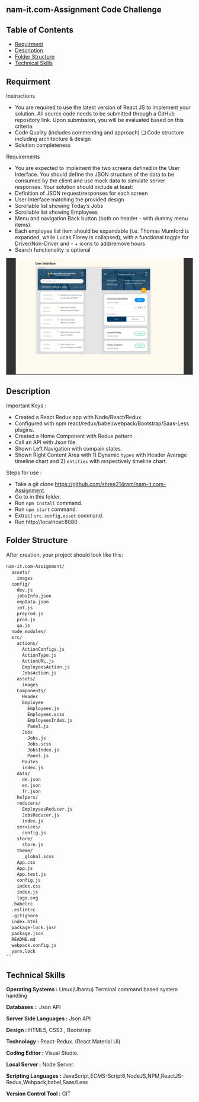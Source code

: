 ## nam-it.com-Assignment Code Challenge

## Table of Contents

- [Requirment](#requirment)
- [Description](#description)
- [Folder Structure](#folder-structure)
- [Technical Skills](#technical-skills)

## Requirment


Instructions

* You are required to use the latest version of React JS to implement your solution. All source code needs to be submitted through a GitHub repository link. Upon submission, you will be evaluated based on this criteria:
* Code Quality (includes commenting and approach) ❏ Code structure including architecture & design
* Solution completeness


Requirements
* You are expected to implement the two screens defined in the User Interface. You should define the JSON structure of the data to be consumed by the client and use mock data to simulate server responses.
Your solution should include at least:
* Definition of JSON request/responses for each screen
* User Interface matching the provided design
* Scrollable list showing  Today’s Jobs
* Scrollable list showing  Employees
* Menu and navigation Back button (both on header - with dummy menu items)
* Each employee list item should be expandable (i.e. Thomas Mumford is expanded, while
Lucas Florey is collapsed), with a functional toggle for Driver/Non-Driver and - + icons
to add/remove hours
* Search functionality is optional

![coverage report](https://github.com/shree214ram/nam-it.com-Assignment/blob/master/Screen%20Shot%202019-06-16%20at%206.32.39%20PM.png?raw=true)

## Description

Important Keys :

* Created a React Redux app with Node/React/Redux.
* Configured with npm react/redux/babel/webpack/Bootstrap/Saas-Less plugins.
* Created a Home Component with Redux pattern .
* Call an API with Json file.
* Shown Left Navigation with compain states.
* Shown Right Content Area with 1) Dynamic `types` with Header Average timeline chart and 2) `entities` with respectively timeline chart.

Steps for use :

* Take a git clone https://github.com/shree214ram/nam-it.com-Assignment.
* Go to in this folder.
* Run `npm install` command.
* Run `npm start` command.
* Extract  `src,config,asset` command.
* Run http://localhost:8080
## Folder Structure

After creation, your project should look like this:

```
nam-it.com-Assignment/
  assets/
    images
  config/
    dev.js
    jobsInfo.json
    empData.json
    int.js
    preprod.js
    prod.js
    qa.js
  node_modules/
  src/
    actions/
      ActionConfigs.js
      ActionType.js
      ActionURL.js
      EmployeesAction.js
      JobsAction.js
    assets/
      images
    Components/
      Header
      Employee
        Employees.js
        Employees.scss
        EmployeesIndex.js
        Panel.js
      Jobs
        Jobs.js
        Jobs.scss
        JobsIndex.js
        Panel.js
      Routes
      index.js
    data/
      de.json
      en.json
      fr.json
    helpers/      
    reducers/
      EmployeesReducer.js
      JobsReducer.js
      index.js
    services/
      config.js
    store/
      store.js
    theme/
      _global.scss
    App.css
    App.js
    App.test.js
    config.js
    index.css
    index.js
    logo.svg
  .babelrc
  .eslintrc
  .gitignore
  index.html
  package-lock.josn
  package.json
  README.md
  webpack.config.js
  yarn.lock    
``
```

## Technical Skills

**Operating Systems :** Linux(Ubantu) Terminal command based system handling 

**Databases :**: Json API

**Server Side Languages :** Json API

**Design :** HTML5, CSS3 , Bootstrap 

**Technology :** React-Redux. (React Material Ui)

**Coding Editor :** Visual Studio.

**Local Server :**  Node Server.

**Scripting Languages :** JavaScript,ECMS-Script6,NodeJS,NPM,ReactJS-Redux,Webpack,babel,Saas/Less

**Version Control Tool :** GIT

